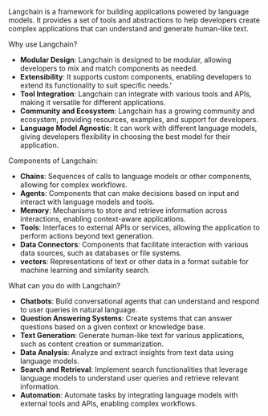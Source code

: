 Langchain is a framework for building applications powered by language models. It provides a set of tools and abstractions to help developers create complex applications that can understand and generate human-like text.

Why use Langchain?
- **Modular Design**: Langchain is designed to be modular, allowing developers to mix and match components as needed.
- **Extensibility**: It supports custom components, enabling developers to extend its functionality to suit specific needs.'
- **Tool Integration**: Langchain can integrate with various tools and APIs, making it versatile for different applications.
- **Community and Ecosystem**: Langchain has a growing community and ecosystem, providing resources, examples, and support for developers.
- **Language Model Agnostic**: It can work with different language models, giving developers flexibility in choosing the best model for their application.


Components of Langchain:
- **Chains**: Sequences of calls to language models or other components, allowing for complex workflows.
- **Agents**: Components that can make decisions based on input and interact with language models and tools.
- **Memory**: Mechanisms to store and retrieve information across interactions, enabling context-aware applications.
- **Tools**: Interfaces to external APIs or services, allowing the application to perform actions beyond text generation.
- **Data Connectors**: Components that facilitate interaction with various data sources, such as databases or file systems.
- **vectors**: Representations of text or other data in a format suitable for machine learning and similarity search.


What can you do with Langchain?
- **Chatbots**: Build conversational agents that can understand and respond to user queries in natural language.
- **Question Answering Systems**: Create systems that can answer questions based on a given context or knowledge base.
- **Text Generation**: Generate human-like text for various applications, such as content creation or summarization.
- **Data Analysis**: Analyze and extract insights from text data using language models.
- **Search and Retrieval**: Implement search functionalities that leverage language models to understand user queries and retrieve relevant information.
- **Automation**: Automate tasks by integrating language models with external tools and APIs, enabling complex workflows.